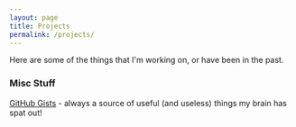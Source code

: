 ```yaml
---
layout: page
title: Projects
permalink: /projects/
---
```


Here are some of the things that I'm working on, or have been in the past.

### Misc Stuff

[GitHub Gists](https://gist.github.com/lovattj) - always a source of useful (and useless) things my brain has spat out!